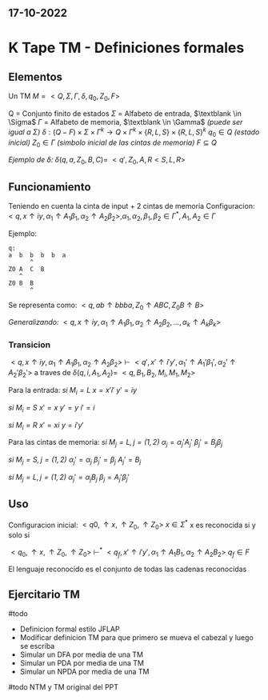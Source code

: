 17-10-2022
---
# K Tape TM - Definiciones formales

## Elementos
Un TM $M = <Q, \Sigma, \Gamma, \delta, q_0, Z_0, F>$

Q = Conjunto finito de estados
$\Sigma$ = Alfabeto de entrada, $\textblank \in \Sigma$
$\Gamma$ = Alfabeto de memoria, $\textblank \in \Gamma$ *(puede ser igual a $\Sigma$)*
$\delta: (Q-F) \times \Sigma \times \Gamma^k \rightarrow Q \times \Gamma^k \times \{R, L, S\} \times \{R, L, S\}^k$
$q_0 \in Q$ *(estado inicial)*
$Z_0 \in \Gamma$ *(simbolo inicial de las cintas de memoria)*
$F \subseteq Q$

*Ejemplo de $\delta$:*
$\delta(q, a, Z_0, B, C) = \ <q', Z_0, A, R< S, L, R>$

## Funcionamiento
Teniendo en cuenta la cinta de input + 2 cintas de memoria
Configuracion:
$<q, x \uparrow iy, \alpha_1 \uparrow A_1 \beta_1, \alpha_2 \uparrow A_2 \beta_2>, \alpha_1, \alpha_2, \beta_1, \beta_2 \in \Gamma^*, A_1, A_2 \in \Gamma$

Ejemplo:
```
q:
a  b  b  b  b  a
      ^
Z0 A  C  B
   ^
Z0 B  B
      ^
```
Se representa como:
$<q, ab \uparrow bbba, Z_0 \uparrow ABC, Z_0 B \uparrow B>$

*Generalizando:*
$<q, x \uparrow iy, \alpha_1 \uparrow A_1 \beta_1, \alpha_2 \uparrow A_2 \beta_2, ..., \alpha_k \uparrow A_k \beta_k>$

### Transicion
$<q, x \uparrow iy, \alpha_1 \uparrow A_1 \beta_1, \alpha_2 \uparrow A_2 \beta_2> \ \vdash \ <q', x' \uparrow i'y', \alpha_1' \uparrow A_1' \beta_1', \alpha_2' \uparrow A_2' \beta_2'>$
a traves de $\delta(q, i, A_1, A_2) = \ <q, B_1, B_2, M_i, M_1, M_2>$

Para la entrada:
*si $M_i = L$*
$x = x'i'$
$y' = iy$

*si $M_i = S$*
$x' = x$
$y' = y$
$i' = i$

*si $M_i = R$*
$x' = xi$
$y = i'y'$

Para las cintas de memoria:
*si $M_j = L,j = (1, 2)$*
$\alpha_j = \alpha_j'A_j'$
$\beta_j' = B_j \beta_j$

*si $M_j = S, j = (1, 2)$*
$\alpha_j' = \alpha_j$
$\beta_j' = \beta_j$
$A_j' = B_j$

*si $M_j = L,j = (1, 2)$*
$\alpha_j' = \alpha_jB_j$
$\beta_j = A_j' \beta_j'$ 

## Uso
Configuracion inicial: $<q0, \uparrow x, \uparrow Z_0, \uparrow Z_0>$
$x \in \Sigma^*$
x es reconocida si y solo si

$<q_0, \uparrow x, \uparrow Z_0, \uparrow Z_0> \ \vdash^* \ <q_f, x' \uparrow i'y', \alpha_1 \uparrow A_1B_1, \alpha_2 \uparrow A_2B_2>$
$q_f \in F$

El lenguaje reconocido es el conjunto de todas las cadenas reconocidas

## Ejercitario TM 
#todo 
- Definicion formal estilo JFLAP
- Modificar definicion TM para que primero se mueva el cabezal y luego se escriba
- Simular un DFA por media de una TM
- Simular un PDA por media de una TM
- Simular un NPDA por media de una TM

#todo NTM y TM original del PPT
